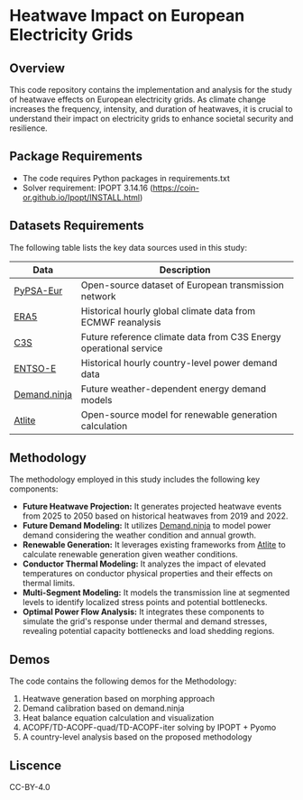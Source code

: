 # Heatwave Impact on European Electricity Grids

## Overview
This code repository contains the implementation and analysis for the study of heatwave effects on European electricity grids. As climate change increases the frequency, intensity, and duration of heatwaves, it is crucial to understand their impact on electricity grids to enhance societal security and resilience.

## Package Requirements
- The code requires Python packages in requirements.txt
- Solver requirement: IPOPT 3.14.16 (https://coin-or.github.io/Ipopt/INSTALL.html)



## Datasets Requirements
The following table lists the key data sources used in this study:

| Data | Description |
|------|-------------|
| [PyPSA-Eur](https://pypsa-eur.readthedocs.io/) | Open-source dataset of European transmission network |
| [ERA5](https://cds.climate.copernicus.eu/datasets/reanalysis-era5-pressure-levels?tab=overview) | Historical hourly global climate data from ECMWF reanalysis |
| [C3S](https://cds.climate.copernicus.eu/datasets/sis-energy-derived-projections?tab=overview) | Future reference climate data from C3S Energy operational service |
| [ENTSO-E](https://www.entsoe.eu/data/power-stats/) | Historical hourly country-level power demand data |
| [Demand.ninja](https://demand.ninja/) | Future weather-dependent energy demand models |
| [Atlite](https://github.com/PyPSA/atlite) | Open-source model for renewable generation calculation |

## Methodology
The methodology employed in this study includes the following key components:

- **Future Heatwave Projection:** It generates projected heatwave events from 2025 to 2050 based on historical heatwaves from 2019 and 2022.
- **Future Demand Modeling:** It utilizes [Demand.ninja](https://demand.ninja/) to model power demand considering the weather condition and annual growth.
- **Renewable Generation:** It leverages existing frameworks from [Atlite](https://github.com/PyPSA/atlite) to calculate renewable generation given weather conditions.
- **Conductor Thermal Modeling:** It analyzes the impact of elevated temperatures on conductor physical properties and their effects on thermal limits.
- **Multi-Segment Modeling:** It models the transmission line at segmented levels to identify localized stress points and potential bottlenecks.
- **Optimal Power Flow Analysis:** It integrates these components to simulate the grid's response under thermal and demand stresses, revealing potential capacity bottlenecks and load shedding regions.


## Demos
The code contains the following demos for the Methodology:
1. Heatwave generation based on morphing approach
2. Demand calibration based on demand.ninja
3. Heat balance equation calculation and visualization
4. ACOPF/TD-ACOPF-quad/TD-ACOPF-iter solving by IPOPT + Pyomo
5. A country-level analysis based on the proposed methodology

## Liscence
CC-BY-4.0


